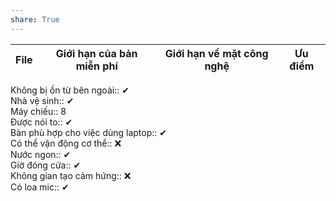 ```yaml
---  
share: True  
---  
```

| File | Giới hạn của bản miễn phí | Giới hạn về mặt công nghệ | Ưu điểm |  
| ---- | ------------------------- | ------------------------- | ------- |  
  
  
  
Không bị ồn từ bên ngoài:: ✔  
Nhà vệ sinh:: ✔  
Máy chiếu:: 8  
Được nói to:: ✔  
Bàn phù hợp cho việc dùng laptop:: ✔  
Có thể vận động cơ thể:: ❌  
Nước ngon:: ✔  
Giờ đóng cửa:: ✔  
Không gian tạo cảm hứng:: ❌  
Có loa mic:: ✔  
